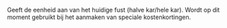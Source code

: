 Geeft de eenheid aan van het huidige fust (halve kar/hele kar). Wordt op dit moment gebruikt bij het aanmaken van speciale kostenkortingen.
